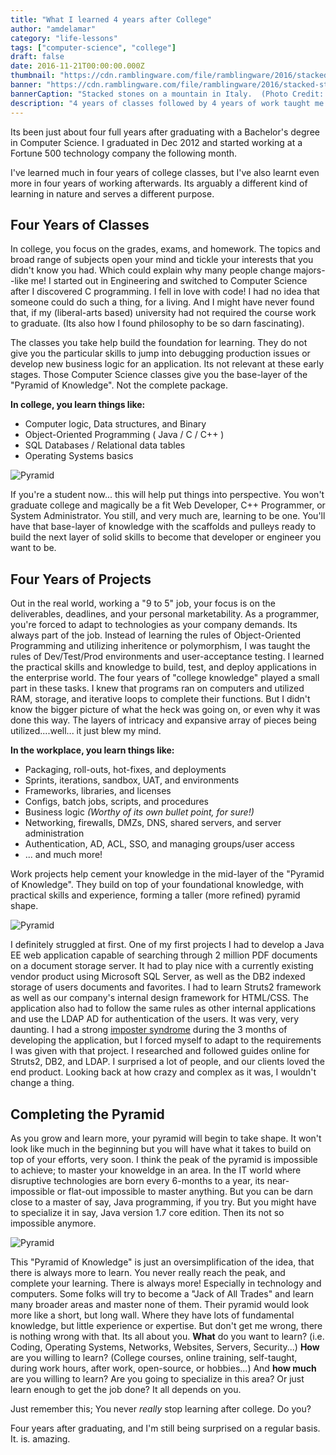 ```yaml
---
title: "What I learned 4 years after College"
author: "amdelamar"
category: "life-lessons"
tags: ["computer-science", "college"]
draft: false
date: 2016-11-21T00:00:00.000Z
thumbnail: "https://cdn.ramblingware.com/file/ramblingware/2016/stacked-stones-640.jpg"
banner: "https://cdn.ramblingware.com/file/ramblingware/2016/stacked-stones-1240.jpg"
bannerCaption: "Stacked stones on a mountain in Italy.  (Photo Credit: Sammy Schellenberg)"
description: "4 years of classes followed by 4 years of work taught me: you never really stop learning."
---
```


Its been just about four full years after graduating with a Bachelor's degree in Computer Science. I graduated in Dec 2012 and started working at a Fortune 500 technology company the following month.

I've learned much in four years of college classes, but I've also learnt even more in four years of working afterwards. Its arguably a different kind of learning in nature and serves a different purpose.

## Four Years of Classes

In college, you focus on the grades, exams, and homework. The topics and broad range of subjects open your mind and tickle your interests that you didn't know you had. Which could explain why many people change majors--like me! I started out in Engineering and switched to Computer Science after I discovered C programming. I fell in love with code! I had no idea that someone could do such a thing, for a living. And I might have never found that, if my (liberal-arts based) university had not required the course work to graduate. (Its also how I found philosophy to be so darn fascinating).

The classes you take help build the foundation for learning. They do not give you the particular skills to jump into debugging production issues or develop new business logic for an application. Its not relevant at these early stages. Those Computer Science classes give you the base-layer of the "Pyramid of Knowledge". Not the complete package.

**In college, you learn things like:**

* Computer logic, Data structures, and Binary
* Object-Oriented Programming ( Java / C / C++ )
* SQL Databases / Relational data tables
* Operating Systems basics

![Pyramid](https://cdn.ramblingware.com/file/ramblingware/2016/charts/pyramid-1.jpg)

If you're a student now... this will help put things into perspective. You won't graduate college and magically be a fit Web Developer, C++ Programmer, or System Administrator. You still, and very much are, learning to be one. You'll have that base-layer of knowledge with the scaffolds and pulleys ready to build the next layer of solid skills to become that developer or engineer you want to be.

## Four Years of Projects

Out in the real world, working a "9 to 5" job, your focus is on the deliverables, deadlines, and your personal marketability. As a programmer, you're forced to adapt to technologies as your company demands. Its always part of the job. Instead of learning the rules of Object-Oriented Programming and utilizing inheritence or polymorphism, I was taught the rules of Dev/Test/Prod environments and user-acceptance testing. I learned the practical skills and knowledge to build, test, and deploy applications in the enterprise world. The four years of "college knowledge" played a small part in these tasks. I knew that programs ran on computers and utilized RAM, storage, and iterative loops to complete their functions. But I didn't know the bigger picture of what the heck was going on, or even why it was done this way. The layers of intricacy and expansive array of pieces being utilized....well... it just blew my mind.

**In the workplace, you learn things like:**

* Packaging, roll-outs, hot-fixes, and deployments
* Sprints, iterations, sandbox, UAT, and environments
* Frameworks, libraries, and licenses
* Configs, batch jobs, scripts, and procedures
* Business logic  _(Worthy of its own bullet point, for sure!)_
* Networking, firewalls, DMZs, DNS, shared servers, and server administration
* Authentication, AD, ACL, SSO, and managing groups/user access
* ... and much more!

Work projects help cement your knowledge in the mid-layer of the "Pyramid of Knowledge". They build on top of your foundational knowledge, with practical skills and experience, forming a taller (more refined) pyramid shape.

![Pyramid](https://cdn.ramblingware.com/file/ramblingware/2016/charts/pyramid-2.jpg)

I definitely struggled at first. One of my first projects I had to develop a Java EE web application capable of searching through 2 million PDF documents on a document storage server. It had to play nice with a currently existing vendor product using Microsoft SQL Server, as well as the DB2 indexed storage of users documents and favorites. I had to learn Struts2 framework as well as our company's internal design framework for HTML/CSS. The application also had to follow the same rules as other internal applications and use the LDAP AD for authentication of the users. It was very, very daunting. I had a strong [imposter syndrome](https://en.wikipedia.org/wiki/Impostor_syndrome) during the 3 months of developing the application, but I forced myself to adapt to the requirements I was given with that project. I researched and followed guides online for Struts2, DB2, and LDAP. I surprised a lot of people, and our clients loved the end product. Looking back at how crazy and complex as it was, I wouldn't change a thing.

## Completing the Pyramid

As you grow and learn more, your pyramid will begin to take shape. It won't look like much in the beginning but you will have what it takes to build on top of your efforts, very soon. I think the peak of the pyramid is impossible to achieve; to master your knoweldge in an area. In the IT world where disruptive technologies are born every 6-months to a year, its near-impossible or flat-out impossible to master anything. But you can be darn close to a master of say, Java programming, if you try. But you might have to specialize it in say, Java version 1.7 core edition. Then its not so impossible anymore.

![Pyramid](https://cdn.ramblingware.com/file/ramblingware/2016/charts/pyramid-3.jpg)

This "Pyramid of Knowledge" is just an oversimplification of the idea, that there is always more to learn. You never really reach the peak, and complete your learning. There is always more! Especially in technology and computers. Some folks will try to become a "Jack of All Trades" and learn many broader areas and master none of them. Their pyramid would look more like a short, but long wall. Where they have lots of fundamental knowledge, but little experience or expertise. But don't get me wrong, there is nothing wrong with that. Its all about you. **What** do you want to learn? (i.e. Coding, Operating Systems, Networks, Websites, Servers, Security...) **How** are you willing to learn? (College courses, online training, self-taught, during work hours, after work, open-source, or hobbies...) And **how much** are you willing to learn? Are you going to specialize in this area? Or just learn enough to get the job done? It all depends on you.

Just remember this; You never _really_ stop learning after college. Do you?

Four years after graduating, and I'm still being surprised on a regular basis. It. is. amazing.

